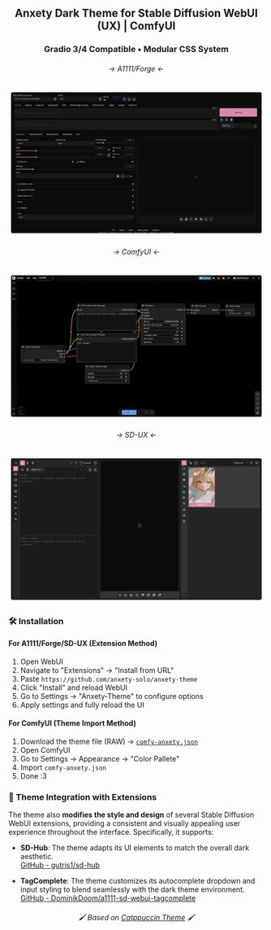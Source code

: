 <div align="center">
    <h2>Anxety Dark Theme for Stable Diffusion WebUI (UX) | ComfyUI</h2>
    <h3>Gradio 3/4 Compatible • Modular CSS System</h3>
</div>


<div align="center">
    <h6>-> A1111/Forge <-</h6>
    <img width="auto" height="auto" src="./preview/A1111.png"/>
    <h6>-> ComfyUI <-</h6>
    <img width="auto" height="auto" src="./preview/ComfyUI.png"/>
    <h6>-> SD-UX <-</h6>
    <img width="auto" height="auto" src="./preview/SD-UX.png"/>
</div>


### 🛠 Installation

#### For A1111/Forge/SD-UX (Extension Method)
1. Open WebUI
2. Navigate to "Extensions" → "Install from URL"
3. Paste `https://github.com/anxety-solo/anxety-theme`
4. Click "Install" and reload WebUI
5. Go to Settings → "Anxety-Theme" to configure options
6. Apply settings and fully reload the UI

#### For ComfyUI (Theme Import Method)
1. Download the theme file (RAW) → [`comfy-anxety.json`](https://raw.githubusercontent.com/anxety-solo/anxety-theme/refs/heads/main/comfy-anxety.json)
2. Open ComfyUI
3. Go to Settings → Appearance → "Color Pallete"
4. Import `comfy-anxety.json`
5. Done :3


### 🎨 Theme Integration with Extensions

The theme also **modifies the style and design** of several Stable Diffusion WebUI extensions, providing a consistent and visually appealing user experience throughout the interface. Specifically, it supports:

- **SD-Hub**: The theme adapts its UI elements to match the overall dark aesthetic.
  </br>[GitHub - gutris1/sd-hub](https://github.com/gutris1/sd-hub)

- **TagComplete**: The theme customizes its autocomplete dropdown and input styling to blend seamlessly with the dark theme environment.
  </br>[GitHub - DominikDoom/a1111-sd-webui-tagcomplete](https://github.com/DominikDoom/a1111-sd-webui-tagcomplete)


<div align="center"> <h6>🖌 Based on <a href="https://github.com/catppuccin/stable-diffusion-webui">Catppuccin Theme</a> 🖌</h6> </div>